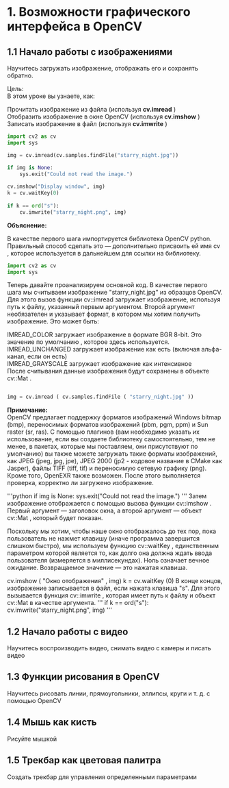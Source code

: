 # 1. Возможности графического интерфейса в OpenCV

## 1.1 Начало работы с изображениями

Научитесь загружать изображение, отображать его и сохранять обратно.

Цель:\
В этом уроке вы узнаете, как:

Прочитать изображение из файла       (используя **cv.imread** )\
Отобразить изображение в окне OpenCV (используя **cv.imshow** )\
Записать изображение в файл          (используя **cv.imwrite** )

``` python
import cv2 as cv
import sys

img = cv.imread(cv.samples.findFile("starry_night.jpg"))

if img is None:
    sys.exit("Could not read the image.")
 
cv.imshow("Display window", img)
k = cv.waitKey(0)
 
if k == ord("s"):
    cv.imwrite("starry_night.png", img)
```
**Объяснение:**

В качестве первого шага импортируется библиотека OpenCV python. Правильный способ сделать это — дополнительно присвоить ей имя cv , которое используется в дальнейшем для ссылки на библиотеку.

```python
import cv2 as cv
import sys
```
Теперь давайте проанализируем основной код. В качестве первого шага мы считываем изображение "starry_night.jpg" из образцов OpenCV. Для этого вызов функции cv::imread загружает изображение, используя путь к файлу, указанный первым аргументом. Второй аргумент необязателен и указывает формат, в котором мы хотим получить изображение. Это может быть:

IMREAD_COLOR загружает изображение в формате BGR 8-bit. Это значение по умолчанию , которое здесь используется.\
IMREAD_UNCHANGED загружает изображение как есть (включая альфа-канал, если он есть)\
IMREAD_GRAYSCALE загружает изображение как интенсивное\
После считывания данные изображения будут сохранены в объекте cv::Mat .

```python

img = cv.imread ( cv.samples.findFile ( "starry_night.jpg" ))
```
**Примечание:**\
OpenCV предлагает поддержку форматов изображений Windows bitmap (bmp), переносимых форматов изображений (pbm, pgm, ppm) и Sun raster (sr, ras). С помощью плагинов (вам необходимо указать их использование, если вы создаете библиотеку самостоятельно, тем не менее, в пакетах, которые мы поставляем, они присутствуют по умолчанию) вы также можете загружать такие форматы изображений, как JPEG (jpeg, jpg, jpe), JPEG 2000 (jp2 - кодовое название в CMake как Jasper), файлы TIFF (tiff, tif) и переносимую сетевую графику (png). Кроме того, OpenEXR также возможен.
После этого выполняется проверка, корректно ли загружено изображение.

'''python
if img is None:
    sys.exit("Could not read the image.")
'''
Затем изображение отображается с помощью вызова функции cv::imshow . Первый аргумент — заголовок окна, а второй аргумент — объект cv::Mat , который будет показан.

Поскольку мы хотим, чтобы наше окно отображалось до тех пор, пока пользователь не нажмет клавишу (иначе программа завершится слишком быстро), мы используем функцию cv::waitKey , единственным параметром которой является то, как долго она должна ждать ввода пользователя (измеряется в миллисекундах). Ноль означает вечное ожидание. Возвращаемое значение — это нажатая клавиша.

cv.imshow ( "Окно отображения" , img)
k = cv.waitKey (0)
В конце концов, изображение записывается в файл, если нажата клавиша "s". Для этого вызывается функция cv::imwrite , которая имеет путь к файлу и объект cv::Mat в качестве аргумента.
'''
if k == ord("s"):
    cv.imwrite("starry_night.png", img)
'''

## 1.2 Начало работы с видео

Научитесь воспроизводить видео, снимать видео с камеры и писать видео

## 1.3 Функции рисования в OpenCV

Научитесь рисовать линии, прямоугольники, эллипсы, круги и т. д. с помощью OpenCV

## 1.4 Мышь как кисть

Рисуйте мышкой

## 1.5 Трекбар как цветовая палитра

Создать трекбар для управления определенными параметрами
